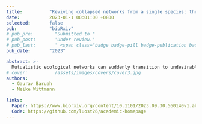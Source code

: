 ```yaml
---
title:          "Reviving collapsed networks from a single species: the importance of trait variation and network architecture"
date:           2023-01-1 00:01:00 +0800
selected:       false
pub:            "bioRxiv"
# pub_pre:        "Submitted to "
# pub_post:       'Under review.'
# pub_last:       ' <span class="badge badge-pill badge-publication badge-success">Spotlight</span>'
pub_date:       "2023"

abstract: >-
  Mutualistic ecological networks can suddenly transition to undesirable states, due to small changes in environmental conditions. Recovering from such a collapse can be difficult as reversing the original environmental conditions may be infeasible. Additionally, such networks can also exhibit hysteresis, implying that ecological networks may not recover. Here, using a dynamical eco-evolutionary framework, we try to resurrect mutualistic networks from an undesirable low-functional collapse state to a high-functioning state. ..
# cover:          /assets/images/covers/cover3.jpg
authors:
  - Gaurav Baruah
  - Meike Wittmann

links:
  Paper: https://www.biorxiv.org/content/10.1101/2023.09.30.560140v1.abstract
  Code: https://github.com/luost26/academic-homepage
---
```

